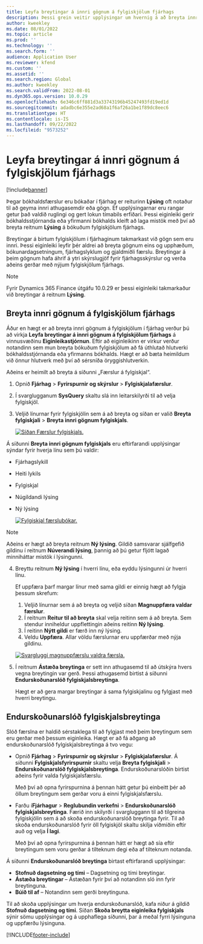 ```yaml
---
title: Leyfa breytingar á innri gögnum á fylgiskjölum fjárhags
description: Þessi grein veitir upplýsingar um hvernig á að breyta innri gögnum á fylgiskjölum í fjárhag.
author: kweekley
ms.date: 08/01/2022
ms.topic: article
ms.prod: ''
ms.technology: ''
ms.search.form: ''
audience: Application User
ms.reviewer: kfend
ms.custom: ''
ms.assetid: ''
ms.search.region: Global
ms.author: kweekley
ms.search.validFrom: 2022-08-01
ms.dyn365.ops.version: 10.0.29
ms.openlocfilehash: 6e346c6ff881d3a33743196b45247493fd19ed1d
ms.sourcegitcommit: adadbc6e355e2ad68a1f6af26a1be1f89dc8eec6
ms.translationtype: HT
ms.contentlocale: is-IS
ms.lasthandoff: 09/22/2022
ms.locfileid: "9573252"
---
```

# <a name="allow-edits-to-internal-data-on-general-ledger-vouchers"></a>Leyfa breytingar á innri gögnum á fylgiskjölum fjárhags

[!include[banner](../includes/banner.md)]


Þegar bókhaldsfærslur eru bókaðar í fjárhag er reiturinn **Lýsing** oft notaður til að geyma innri athugasemdir eða gögn. Ef upplýsingarnar eru rangar getur það valdið ruglingi og gert lokun tímabils erfiðari. Þessi eiginleiki gerir bókhaldsstjórnanda eða yfirmanni bókhalds kleift að laga mistök með því að breyta reitnum **Lýsing** á bókuðum fylgiskjölum fjárhags.

Breytingar á birtum fylgiskjölum í fjárhaginum takmarkast við gögn sem eru innri. Þessi eiginleiki leyfir þér aldrei að breyta gögnum eins og upphæðum, bókunardagsetningum, fjárhagslyklum og gjaldmiðli færslu. Breytingar á þeim gögnum hafa áhrif á ytri skýrslugjöf fyrir fjárhagsskýrslur og verða aðeins gerðar með nýjum fylgiskjölum fjárhags.

> [!NOTE]
> Fyrir Dynamics 365 Finance útgáfu 10.0.29 er þessi eiginleiki takmarkaður við breytingar á reitnum **Lýsing**.

## <a name="edit-internal-data-on-general-ledger-vouchers"></a>Breyta innri gögnum á fylgiskjölum fjárhags

Áður en hægt er að breyta innri gögnum á fylgiskjölum í fjárhag verður þú að virkja **Leyfa breytingar á innri gögnum á fylgiskjölum fjárhags** á vinnusvæðinu **Eiginleikastjórnun**.
Eftir að eiginleikinn er virkur verður notandinn sem mun breyta bókuðum fylgiskjölum að fá úthlutað hlutverki bókhaldsstjórnanda eða yfirmanns bókhalds. Hægt er að bæta heimildum við önnur hlutverk með því að sérsníða öryggishlutverkin.

Aðeins er heimilt að breyta á síðunni „Færslur á fylgiskjal“.

1. Opnið **Fjárhag** > **Fyrirspurnir og skýrslur** > **Fylgiskjalafærslur**.
2. Í svarglugganum **SysQuery** skaltu slá inn leitarskilyrði til að velja fylgiskjöl.
3. Veljið línurnar fyrir fylgiskjölin sem á að breyta og síðan er valið **Breyta fylgiskjali** > **Breyta innri gögnum fylgiskjals**.

    [![Síðan Færslur fylgiskjals.](./media/voucher-transactions-page.png)](./media/voucher-transactions-page.png)
    
Á síðunni **Breyta innri gögnum fylgiskjals** eru eftirfarandi upplýsingar sýndar fyrir hverja línu sem þú valdir:
  
  - Fjárhagslykill
  - Heiti lykils
  - Fylgiskjal
  - Núgildandi lýsing
  - Ný lýsing

    [![Fylgiskjal færslubókar.](./media/edit-internal-voucher-data.png)](./media/edit-internal-voucher-data.png)
    
> [!NOTE]
> Aðeins er hægt að breyta reitnum **Ný lýsing**. Gildið samsvarar sjálfgefið gildinu í reitnum **Núverandi lýsing**, þannig að þú getur fljótt lagað minniháttar mistök í lýsingunni.

4. Breyttu reitnum **Ný lýsing** í hverri línu, eða eyddu lýsingunni úr hverri línu.

   Ef uppfæra þarf margar línur með sama gildi er einnig hægt að fylgja þessum skrefum:

      1. Veljið línurnar sem á að breyta og veljið síðan **Magnuppfæra valdar færslur**.
      2. Í reitnum **Reitur til að breyta** skal velja reitinn sem á að breyta. Sem stendur inniheldur uppflettingin aðeins reitinn **Ný lýsing**.
      3. Í reitinn **Nýtt gildi** er færð inn ný lýsing.
      4. Veldu **Uppfæra**. Allar völdu færslurnar eru uppfærðar með nýja gildinu.

      [![Svargluggi magnuppfærslu valdra færsla.](./media/bulk-update-selected-records.png)](./media/bulk-update-selected-records.png)
    
5. Í reitnum **Ástæða breytinga** er sett inn athugasemd til að útskýra hvers vegna breytingin var gerð. Þessi athugasemd birtist á síðunni **Endurskoðunarslóð fylgiskjalsbreytinga**.

   Hægt er að gera margar breytingar á sama fylgiskjalinu og fylgjast með hverri breytingu.

## <a name="audit-trail-of-voucher-edits"></a>Endurskoðunarslóð fylgiskjalsbreytinga

Slóð færslna er haldið sérstaklega til að fylgjast með þeim breytingum sem eru gerðar með þessum eiginleika. Hægt er að fá aðgang að endurskoðunarslóð fylgiskjalsbreytinga á tvo vegu:

  - Opnið **Fjárhag** > **Fyrirspurnir og skýrslur** > **Fylgiskjalafærslur**. Á síðunni **Fylgiskjalsfyrirspurnir** skaltu velja **Breyta fylgiskjali** > **Endurskoðunarslóð fylgiskjalsbreytinga**. Endurskoðunarslóðin birtist aðeins fyrir valda fylgiskjalsfærslu. 
   
    Með því að opna fyrirspurnina á þennan hátt getur þú einbeitt þér að öllum breytingum sem gerðar voru á einni fylgiskjalsfærslu.
  
  - Farðu í**Fjárhagur** > **Reglubundin verkefni** > **Endurskoðunarslóð fylgiskjalsbreytinga**. Færið inn skilyrði í svargluggann til að tilgreina fylgiskjölin sem á að skoða endurskoðunarslóð breytinga fyrir. Til að skoða endurskoðunarslóð fyrir öll fylgiskjöl skaltu skilja viðmiðin eftir auð og velja **Í lagi**. 
    
    Með því að opna fyrirspurnina á þennan hátt er hægt að sía eftir breytingum sem voru gerðar á tilteknum degi eða af tilteknum notanda.

Á síðunni **Endurskoðunarslóð breytinga** birtast eftirfarandi upplýsingar:

- **Stofnuð dagsetning og tími** – Dagsetning og tími breytingar.
- **Ástæða breytingar** – Ástæðan fyrir því að notandinn sló inn fyrir breytinguna.
- **Búið til af** – Notandinn sem gerði breytinguna.

Til að skoða upplýsingar um hverja endurskoðunarslóð, kafa niður á gildið **Stofnuð dagsetning og tími**. Síðan **Skoða breytta eiginleika fylgiskjals** sýnir sömu upplýsingar og á upphaflega síðunni, þar á meðal fyrri lýsinguna og uppfærðu lýsinguna.


[!INCLUDE[footer-include](../../includes/footer-banner.md)]

